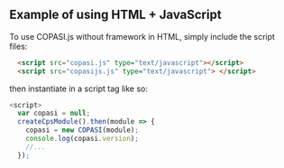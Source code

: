 ## Example of using HTML + JavaScript
To use COPASI.js without framework in HTML, simply include the 
script files: 

```html
  <script src="copasi.js" type="text/javascript"></script>
  <script src="copasijs.js" type="text/javascript"> </script>
```

then instantiate in a script tag like so: 

```javascript
<script>
  var copasi = null;
  createCpsModule().then(module => {
    copasi = new COPASI(module);
    console.log(copasi.version);
    //...
  });
```
